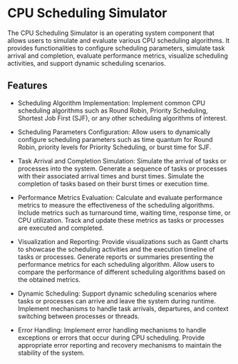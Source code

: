 # CPU Scheduling Simulator

The CPU Scheduling Simulator is an operating system component that allows users to simulate and evaluate various CPU scheduling algorithms. It provides functionalities to configure scheduling parameters, simulate task arrival and completion, evaluate performance metrics, visualize scheduling activities, and support dynamic scheduling scenarios.

## Features

- Scheduling Algorithm Implementation: Implement common CPU scheduling algorithms such as Round Robin, Priority Scheduling, Shortest Job First (SJF), or any other scheduling algorithms of interest.

- Scheduling Parameters Configuration: Allow users to dynamically configure scheduling parameters such as time quantum for Round Robin, priority levels for Priority Scheduling, or burst time for SJF.

- Task Arrival and Completion Simulation: Simulate the arrival of tasks or processes into the system. Generate a sequence of tasks or processes with their associated arrival times and burst times. Simulate the completion of tasks based on their burst times or execution time.

- Performance Metrics Evaluation: Calculate and evaluate performance metrics to measure the effectiveness of the scheduling algorithms. Include metrics such as turnaround time, waiting time, response time, or CPU utilization. Track and update these metrics as tasks or processes are executed and completed.

- Visualization and Reporting: Provide visualizations such as Gantt charts to showcase the scheduling activities and the execution timeline of tasks or processes. Generate reports or summaries presenting the performance metrics for each scheduling algorithm. Allow users to compare the performance of different scheduling algorithms based on the obtained metrics.

- Dynamic Scheduling: Support dynamic scheduling scenarios where tasks or processes can arrive and leave the system during runtime. Implement mechanisms to handle task arrivals, departures, and context switching between processes or threads.

- Error Handling: Implement error handling mechanisms to handle exceptions or errors that occur during CPU scheduling. Provide appropriate error reporting and recovery mechanisms to maintain the stability of the system.
  

